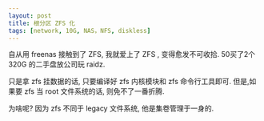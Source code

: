 ```yaml
---
layout: post
title: 根分区 ZFS 化
tags: [network, 10G, NAS，NFS, diskless]
---
```




自从用 freenas 接触到了 ZFS, 我就爱上了 ZFS , 变得愈发不可收拾.  50买了2个 320G 的二手盘放公司玩 raidz. 

只是拿 zfs 挂数据的话, 只要编译好 zfs 内核模块和 zfs 命令行工具即可. 但是,如果要 zfs 当 root 文件系统的话, 则免不了一番折腾.

为啥呢? 因为 zfs 不同于 legacy 文件系统, 他是集卷管理于一身的.

